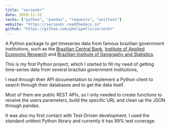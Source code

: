 ```yaml
---
title: "seriesbr"
date: 2019-11-22
techs: ["python", "pandas", "requests", "unittest"]
website: "https://seriesbr.readthedocs.io"
github: "https://github.com/phelipetls/seriesbr"
---
```


A Python package to get timeseries data from famous brazilian government
institutions, such as the [Brazilian Central
Bank](https://www3.bcb.gov.br/sgspub), [Institute of Applied Economic
Research](http://ipeadata.gov.br/beta3/) and [Brazilian Institute of Geography
and Statistics](https://sidra.ibge.gov.br/home/ipp/brasil).

This is my first Python project, which I started to fill my need of getting
time-series data from several brazilian government institutions,

I read through their API documentation to implement a Python client to search
through their databases and to get the data itself.

Most of them are public REST APIs, so I only needed to create functions to
receive the users parameters, build the specific URL and clean up the JSON
through pandas.

It was also my first contact with Test-Driven development. I used the standard
unittest Python library and currently it has 99% test coverage.
